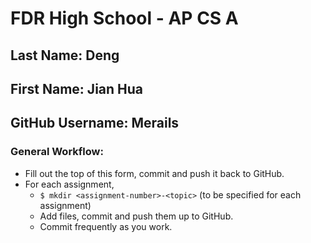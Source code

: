 # FDR High School - AP CS A

## Last Name: Deng
## First Name: Jian Hua
## GitHub Username: Merails


### General Workflow: 
* Fill out the top of this form, commit and push it back to GitHub.
* For each assignment,
  * `$ mkdir <assignment-number>-<topic>` (to be specified for each assignment)
  * Add files, commit and push them up to GitHub.
  * Commit frequently as you work.
